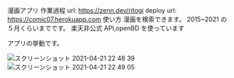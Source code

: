 漫画アプリ
作業過程
url: https://zenn.dev/ritogi
deploy
url: https://comic07.herokuapp.com
使い方
漫画を検索できます。
2015~2021 の５月くらいまでです。
楽天非公式 API,openBD を使っています

アプリの挙動です。

![スクリーンショット 2021-04-21 22 48 39](https://user-images.githubusercontent.com/64692536/115564980-eead0080-a2f3-11eb-8c20-9b78f410f89d.png)
![スクリーンショット 2021-04-21 22 49 05](https://user-images.githubusercontent.com/64692536/115564991-f1a7f100-a2f3-11eb-8a00-e6066e486b2e.png)
